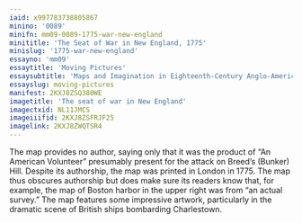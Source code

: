 ```yaml
---
iaid: x997783738805867
minino: '0089'
minifn: mm09-0089-1775-war-new-england
minititle: 'The Seat of War in New England, 1775'
minislug: '1775-war-new-england'
essayno: 'mm09'
essaytitle: 'Moving Pictures'
essaysubtitle: 'Maps and Imagination in Eighteenth-Century Anglo-America'
essayslug: moving-pictures
manifest: 2KXJ8ZSQ380WE
imagetitle: 'The seat of war in New England'
imagectxid: NL11JMCS
imageiiifid: 2KXJ8ZSFRJF25
imagelink: 2KXJ8ZWQTSR4
---
```

The map provides no author, saying only that it was the product of “An American Volunteer” presumably present for the attack on Breed’s (Bunker) Hill. Despite its authorship, the map was printed in London in 1775. The map thus obscures authorship but does make sure its readers know that, for example, the map of Boston harbor in the upper right was from “an actual survey.” The map features some impressive artwork, particularly in the dramatic scene of British ships bombarding Charlestown.

